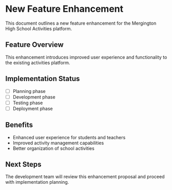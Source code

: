 # New Feature Enhancement

This document outlines a new feature enhancement for the Mergington High School Activities platform.

## Feature Overview

This enhancement introduces improved user experience and functionality to the existing activities platform.

## Implementation Status

- [ ] Planning phase
- [ ] Development phase  
- [ ] Testing phase
- [ ] Deployment phase

## Benefits

- Enhanced user experience for students and teachers
- Improved activity management capabilities
- Better organization of school activities

## Next Steps

The development team will review this enhancement proposal and proceed with implementation planning.